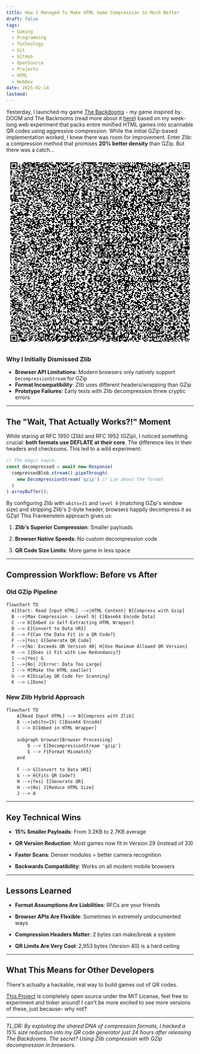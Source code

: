 ```yaml
---
title: How I Managed To Make HTML Game Compression So Much Better
draft: false
tags:
  - Gaming
  - Programming
  - Technology
  - Git
  - GitHub
  - OpenSource
  - Projects
  - HTML
  - WebDev
date: 2025-02-14
lastmod:
---
```

Yesterday, I launched my game [The Backdooms](https://github.com/Kuberwastaken/backdooms) - my game inspired by DOOM and The Backrooms (read more about it [here](https://kuberwastaken.github.io/blog/Projects/How-I-Managed-To-Get-Doom-In-A-QR-Code)) based on my week-long web experiment that packs entire minified HTML games into scannable QR codes using aggressive compression. While the initial GZip-based implementation worked, I knew there was room for improvement. Enter Zlib: a compression method that promises **20% better density** than GZip. But there was a catch...

![QR code showing compressed HTML game](https://raw.githubusercontent.com/Kuberwastaken/backdooms/main/qrcode.png)

### Why I Initially Dismissed Zlib
- **Browser API Limitations**: Modern browsers only natively support `DecompressionStream` for GZip
- **Format Incompatibility**: Zlib uses different headers/wrapping than GZip
- **Prototype Failures**: Early tests with Zlib decompression threw cryptic errors

---

## The "Wait, That Actually Works?!" Moment

While staring at RFC 1950 (Zlib) and RFC 1952 (GZip), I noticed something crucial: **both formats use DEFLATE at their core**. The difference lies in their headers and checksums. This led to a wild experiment:

```javascript
// The magic sauce:
const decompressed = await new Response(
  compressedBlob.stream().pipeThrough(
    new DecompressionStream('gzip') // Lie about the format
  )
).arrayBuffer();
```

By configuring Zlib with `wbits=31` and `level 9` (matching GZip's window size) and stripping Zlib's 2-byte header, browsers happily decompress it as GZip! This Frankenstein approach gives us:

1. **Zlib's Superior Compression**: Smaller payloads

2. **Browser Native Speeds**: No custom decompression code

3. **QR Code Size Limits**: More game in less space

---

## Compression Workflow: Before vs After

### Old GZip Pipeline

```mermaid
flowchart TD
  A[Start: Read Input HTML] -->|HTML Content| B[Compress with Gzip]
  B -->|Max Compression - Level 9| C[Base64 Encode Data]
  C --> D[Embed in Self-Extracting HTML Wrapper]
  D --> E[Convert to Data URI]
  E --> F{Can the Data Fit in a QR Code?}
  F -->|Yes| G[Generate QR Code]
  F -->|No: Exceeds QR Version 40| H[Use Maximum Allowed QR Version]
  H --> I{Does it Fit with Low Redundancy?}
  I -->|Yes| G
  I -->|No| J[Error: Data Too Large]
  J --> M[Make the HTML smaller]
  G --> K[Display QR Code for Scanning]
  K --> L[Done]
```

### New Zlib Hybrid Approach

```mermaid
flowchart TD
    A[Read Input HTML] --> B[Compress with Zlib]
    B -->|wbits=15| C[Base64 Encode]
    C --> D[Embed in HTML Wrapper]
    
    subgraph browser[Browser Processing]
        D --> E[DecompressionStream 'gzip']
        E --> F{Format Mismatch}
    end
    
    F --> G[Convert to Data URI]
    G --> H{Fits QR Code?}
    H -->|Yes| I[Generate QR]
    H -->|No| J[Reduce HTML Size]
    J --> A
``` 
---

## Key Technical Wins

- **15% Smaller Payloads**: From 3.2KB to 2.7KB average

- **QR Version Reduction**: Most games now fit in Version 29 (instead of 33)

- **Faster Scans**: Denser modules = better camera recognition

- **Backwards Compatibility**: Works on all modern mobile browsers

---

## Lessons Learned

-  **Format Assumptions Are Liabilities**: RFCs are your friends

-  **Browser APIs Are Flexible**: Sometimes in extremely undocumented ways

-  **Compression Headers Matter**: 2 bytes can make/break a system

-  **QR Limits Are Very Cool**: 2,953 bytes (Version 40) is a hard ceiling

---

## What This Means for Other Developers

There's actually a hackable, real way to build games out of QR codes.

[This Project](https://github.com/Kuberwastaken/backdooms) is completely open source under the MIT License, feel free to experiment and tinker around! I can't be more excited to see more versions of these, just because- why not?

---

*TL;DR: By exploiting the shared DNA of compression formats, I hacked a 15% size reduction into my QR code generator just 24 hours after releasing The Backdooms. The secret? Using Zlib compression with GZip decompression in browsers.*